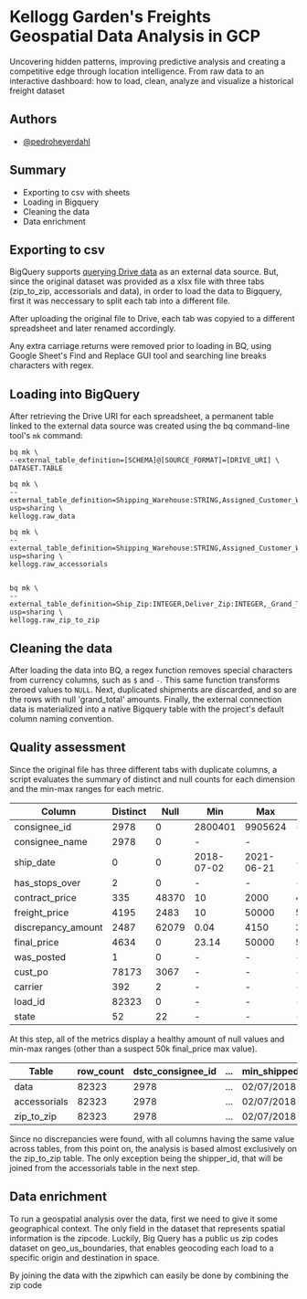 
# Kellogg Garden's Freights Geospatial Data Analysis in GCP
Uncovering hidden patterns, improving predictive analysis and creating a competitive edge through location intelligence.
From raw data to an interactive dashboard: how to load, clean, analyze and visualize a historical freight dataset

## Authors

- [@pedroheyerdahl](https://github.com/pedroheyerdahl/)
## Summary

- Exporting to csv with sheets
- Loading in Bigquery
- Cleaning the data
- Data enrichment

## Exporting to csv

BigQuery supports [querying Drive data](https://cloud.google.com/bigquery/external-data-drive) as an external data source. But, since the original dataset was provided as a xlsx file with three tabs (zip_to_zip, accessorials and data),
in order to load the data to Bigquery, first it was neccessary to split each tab into a different file.

After uploading the original file to Drive, each tab was copyied to a different spreadsheet and later renamed accordingly.

Any extra carriage returns were removed prior to loading in BQ, using Google Sheet's Find and Replace GUI tool and searching line breaks characters with regex.

## Loading into BigQuery
After retrieving the Drive URI for each spreadsheet, a permanent table linked to the external data source was created using the bq command-line tool's `mk` command:
```
bq mk \
--external_table_definition=[SCHEMA]@[SOURCE_FORMAT]=[DRIVE_URI] \
DATASET.TABLE
```
```
bq mk \
--external_table_definition=Shipping_Warehouse:STRING,Assigned_Customer_Warehouse:STRING,Base_T_L_H_Nbr:INTEGER,SO____T_R_:STRING,Customer:INTEGER,custname:STRING,shipdate:DATE,Zip:STRING,Has_Stops_Over:BOOLEAN,_Contract__Freight_:STRING,_Freight_Amount_:STRING,_Discrepancy_Amount_:STRING,_Grand_Total_:STRING,T_L_H_Comments:STRING,Posted:STRING,Customer_PO_Number:STRING,Carrier:STRING,Shipment_:STRING,State:STRING@GOOGLE_SHEETS=https://docs.google.com/spreadsheets/d/1lHzmgg0C9kXHTFI3a5d_AORTB_CB7xTG44pIcvRGYGM/edit?usp=sharing \
kellogg.raw_data

bq mk \
--external_table_definition=Shipping_Warehouse:STRING,Assigned_Customer_Warehouse:STRING,Base_T_L_H_Nbr:INTEGER,SO____T_R_:STRING,Customer:INTEGER,custname:STRING,shipdate:DATE,Zip:STRING,Has_Stops_Over:BOOLEAN,_Contract__Freight_:STRING,_Freight_Amount_:STRING,_Discrepancy_Amount_:STRING,_Grand_Total_:STRING,T_L_H_Comments:STRING,Posted:STRING,Customer_PO_Number:STRING,Carrier:STRING,Shipment_:STRING,State:STRING@GOOGLE_SHEETS=https://docs.google.com/spreadsheets/d/1n1km521AlxMzY8NmHPht4KnJXDtI_NQF3Imt_XP_1wY/edit?usp=sharing \
kellogg.raw_accessorials


bq mk \
--external_table_definition=Ship_Zip:INTEGER,Deliver_Zip:INTEGER,_Grand_Total_:STRING,State:STRING,Customer:INTEGER,custname:STRING,shipdate:DATE,Has_Stops_Over:BOOLEAN,_Contract__Freight_:STRING,_Freight_Amount_:STRING,_Discrepancy_Amount_:STRING,T_L_H_Comments:STRING,Posted:BOOLEAN,Customer_PO_Number:STRING,Carrier:STRING,Shipment_:STRING@GOOGLE_SHEETS=https://docs.google.com/spreadsheets/d/1n4dAba8CmGCKxr70yf0Z7xO5xxdwO7iBTOecLRLgi2s/edit?usp=sharing \
kellogg.raw_zip_to_zip
```
## Cleaning the data
After loading the data into BQ, a regex function removes special characters from currency columns, such as `$` and `-`. This same function transforms zeroed values to `NULL`.
Next, duplicated shipments are discarded, and so are the rows with null 'grand_total' amounts. 
Finally, the external connection data is materialized into a native Bigquery table with the project's default column naming convention.

## Quality assessment
Since the original file has three different tabs with duplicate columns, a script evaluates the summary of distinct and null counts for each dimension and the min-max ranges for each metric.

|Column | Distinct | Null | Min | Max | Avg |
|-------|----------|------|-----|-----|-----|
|consignee_id|2978|0|2800401|9905624|-|
|consignee_name|2978|0|-|-|
|ship_date|0|0|2018-07-02|2021-06-21|-|
|has_stops_over|2|0	|-|-|-|
|contract_price|335|48370|10|2000|464.68|
|freight_price|4195|2483|10|50000|500.51|
|discrepancy_amount|2487|62079|0.04|4150|339.14|
|final_price|4634|0|23.14|50000|564.94|
|was_posted|1|0|-|-|-|
|cust_po|78173|3067|-|-|-|
|carrier|392|2|-|-|-|
|load_id|82323|0|-|-|-|
|state|52|22|-|-|-|

At this step, all of the metrics display a healthy amount of null values and min-max ranges (other than a suspect 50k final_price max value).

| Table        | row\_count | dstc\_consignee\_id | ... | min\_shipped\_date | max\_shipped\_date | null\_final\_price | min\_final\_price | max\_final\_price | avg\_final\_price | ... | dstc\_load\_id |
| ------------ | ---------- | -------------------  | --- | ------------------ | ------------------ | ------------------ | ----------------- | ----------------- | ----------------- | --- | -------------- |
| data         | 82323      | 2978                | ... | 02/07/2018         | 21/06/2021         | null               | 23.14             | 50000             | 564.94            | ... |  82323          |
| accessorials | 82323      | 2978                | ... | 02/07/2018         | 21/06/2021         | null               | 23.14             | 50000             | 564.94            | ... | 82323          |
| zip\_to\_zip | 82323      | 2978                 | ... | 02/07/2018         | 21/06/2021         | null               | 23.14             | 50000             | 564.94            | ... | 82323          |


Since no discrepancies were found, with all columns having the same value across tables, from this point on, the analysis is based almost exclusively on the zip_to_zip table. The only exception being the shipper_id, that will be joined from the accessorials table in the next step.

## Data enrichment

To run a geospatial analysis over the data, first we need to give it some geographical context. The only field in the dataset that represents spatial information is the zipcode. Luckily, Big Query has a public us zip codes dataset on geo_us_boundaries, that enables geocoding each load to a specific origin and destination in space.

By joining the data with the zipwhich can easily be done by combining the zip code 
